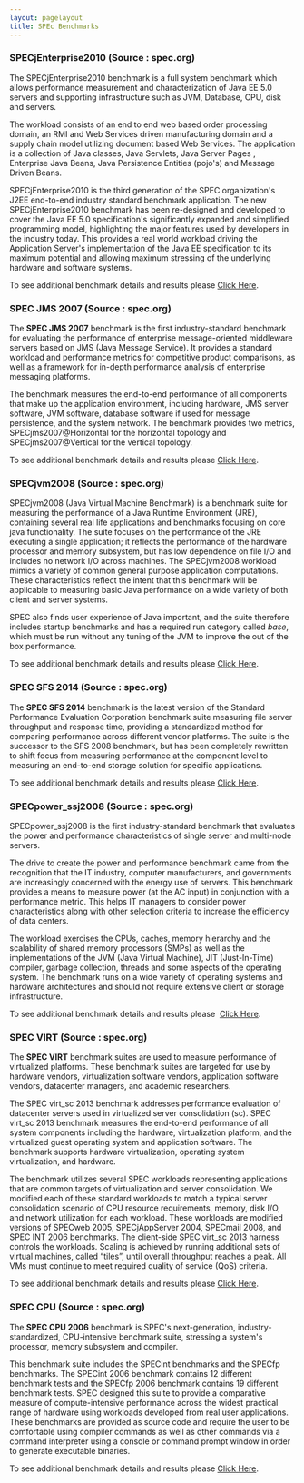 ```yaml
---
layout: pagelayout
title: SPEc Benchmarks
---
```


### SPECjEnterprise2010 (Source : spec.org)

The SPECjEnterprise2010 benchmark is a full system benchmark which allows performance measurement and characterization of Java EE 5.0 servers and supporting infrastructure such as JVM, Database, CPU, disk and servers.

The workload consists of an end to end web based order processing domain, an RMI and Web Services driven manufacturing domain and a supply chain model utilizing document based Web Services. The application is a collection of Java classes, Java Servlets, Java Server Pages , Enterprise Java Beans, Java Persistence Entities (pojo's) and Message Driven Beans.

SPECjEnterprise2010 is the third generation of the SPEC organization's J2EE end-to-end industry standard benchmark application. The new SPECjEnterprise2010 benchmark has been re-designed and developed to cover the Java EE 5.0 specification's significantly expanded and simplified programming model, highlighting the major features used by developers in the industry today. This provides a real world workload driving the Application Server's implementation of the Java EE specification to its maximum potential and allowing maximum stressing of the underlying hardware and software systems.

To see additional benchmark details and results please <a href="http://spec.org/jEnterprise2010/results/" target="_blank">Click Here</a>.

### SPEC JMS 2007 (Source : spec.org) 

The **SPEC JMS 2007** benchmark is the first industry-standard benchmark for evaluating the performance of enterprise message-oriented middleware servers based on JMS (Java Message Service). It provides a standard workload and performance metrics for competitive product comparisons, as well as a framework for in-depth performance analysis of enterprise messaging platforms.

The benchmark measures the end-to-end performance of all components that make up the application environment, including hardware, JMS server software, JVM software, database software if used for message persistence, and the system network. The benchmark provides two metrics, SPECjms2007@Horizontal for the horizontal topology and SPECjms2007@Vertical for the vertical topology.

To see additional benchmark details and results please <a href="http://spec.org/jms2007/results/" target="_blank">Click Here</a>.

### SPECjvm2008 (Source : spec.org)

SPECjvm2008 (Java Virtual Machine Benchmark) is a benchmark suite for measuring the performance of a Java Runtime Environment (JRE), containing several real life applications and benchmarks focusing on core java functionality. The suite focuses on the performance of the JRE executing a single application; it reflects the performance of the hardware processor and memory subsystem, but has low dependence on file I/O and includes no network I/O across machines. The SPECjvm2008 workload mimics a variety of common general purpose application computations. These characteristics reflect the intent that this benchmark will be applicable to measuring basic Java performance on a wide variety of both client and server systems.

SPEC also finds user experience of Java important, and the suite therefore includes startup benchmarks and has a required run category called _base_, which must be run without any tuning of the JVM to improve the out of the box performance.

To see additional benchmark details and results please <a href="http://spec.org/jvm2008/results/" target="_blank">Click Here</a>.

### SPEC SFS 2014 (Source : spec.org)

The **SPEC SFS 2014** benchmark is the latest version of the Standard Performance Evaluation Corporation benchmark suite measuring file server throughput and response time, providing a standardized method for comparing performance across different vendor platforms. The suite is the successor to the SFS 2008 benchmark, but has been completely rewritten to shift focus from measuring performance at the component level to measuring an end-to-end storage solution for specific applications.

To see additional benchmark details and results please <a href="http://spec.org/sfs2014/results/" target="_blank">Click Here</a>.

### SPECpower_ssj2008 (Source : spec.org)

SPECpower_ssj2008 is the first industry-standard benchmark that evaluates the power and performance characteristics of single server and multi-node servers.

The drive to create the power and performance benchmark came from the recognition that the IT industry, computer manufacturers, and governments are increasingly concerned with the energy use of servers. This benchmark provides a means to measure power (at the AC input) in conjunction with a performance metric. This helps IT managers to consider power characteristics along with other selection criteria to increase the efficiency of data centers.

The workload exercises the CPUs, caches, memory hierarchy and the scalability of shared memory processors (SMPs) as well as the implementations of the JVM (Java Virtual Machine), JIT (Just-In-Time) compiler, garbage collection, threads and some aspects of the operating system. The benchmark runs on a wide variety of operating systems and hardware architectures and should not require extensive client or storage infrastructure.

To see additional benchmark details and results please  <a href="http://spec.org/power_ssj2008/results/" target="_blank">Click Here</a>.

### SPEC VIRT (Source : spec.org) 

The **SPEC VIRT** benchmark suites are used to measure performance of virtualized platforms. These benchmark suites are targeted for use by hardware vendors, virtualization software vendors, application software vendors, datacenter managers, and academic researchers.

The SPEC virt_sc 2013 benchmark addresses performance evaluation of datacenter servers used in virtualized server consolidation (sc). SPEC virt_sc 2013 benchmark measures the end-to-end performance of all system components including the hardware, virtualization platform, and the virtualized guest operating system and application software. The benchmark supports hardware virtualization, operating system virtualization, and hardware.

The benchmark utilizes several SPEC workloads representing applications that are common targets of virtualization and server consolidation. We modified each of these standard workloads to match a typical server consolidation scenario of CPU resource requirements, memory, disk I/O, and network utilization for each workload. These workloads are modified versions of SPECweb 2005, SPECjAppServer 2004, SPECmail 2008, and SPEC INT 2006 benchmarks. The client-side SPEC virt_sc 2013 harness controls the workloads. Scaling is achieved by running additional sets of virtual machines, called &#8220;tiles&#8221;, until overall throughput reaches a peak. All VMs must continue to meet required quality of service (QoS) criteria.

To see additional benchmark details and results please <a href="http://spec.org/virt_sc2013/results/" target="_blank">Click Here</a>.

### SPEC CPU (Source : spec.org)

The **SPEC CPU 2006** benchmark is SPEC's next-generation, industry-standardized, CPU-intensive benchmark suite, stressing a system's processor, memory subsystem and compiler.

This benchmark suite includes the SPECint benchmarks and the SPECfp benchmarks. The SPECint 2006 benchmark contains 12 different benchmark tests and the SPECfp 2006 benchmark contains 19 different benchmark tests. SPEC designed this suite to provide a comparative measure of compute-intensive performance across the widest practical range of hardware using workloads developed from real user applications. These benchmarks are provided as source code and require the user to be comfortable using compiler commands as well as other commands via a command interpreter using a console or command prompt window in order to generate executable binaries.

To see additional benchmark details and results please <a href="http://spec.org/cpu2006/results/" target="_blank">Click Here</a>.

